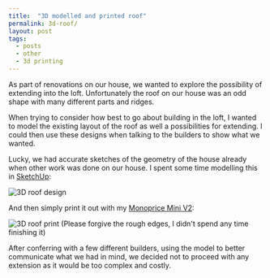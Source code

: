 ```yaml
---
title:  "3D modelled and printed roof"
permalink: 3d-roof/
layout: post
tags: 
  - posts
  - other
  - 3d printing
---
```


As part of renovations on our house, we wanted to explore the possibility of extending into the loft. Unfortunately the roof on our house was an odd shape with many different parts and ridges. 

When trying to consider how best to go about building in the loft, I wanted to model the existing layout of the roof as well a possibilities for extending. I could then use these designs when talking to the builders to show what we wanted.

Lucky, we had accurate sketches of the geometry of the house already when other work was done on our house. I spent some time modelling this in [SketchUp](https://app.sketchup.com):

![3D roof design](3droof.png)

And then simply print it out with my [Monoprice Mini V2](https://www.monoprice.uk/products/monoprice-select-mini-v2-3d-printer-with-heated-build-plate):

![3D roof print](3droof.jpg)
(Please forgive the rough edges, I didn't spend any time finishing it)

After conferring with a few different builders, using the model to better communicate what we had in mind, we decided not to proceed with any extension as it would be too complex and costly. 